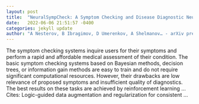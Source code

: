 ```yaml
---
layout: post
title:  "NeuralSympCheck: A Symptom Checking and Disease Diagnostic Neural Model with Logic Regularization"
date:   2022-06-06 21:51:57 -0400
categories: jekyll update
author: "A Nesterov, B Ibragimov, D Umerenkov, A Shelmanov… - arXiv preprint arXiv …, 2022"
---
```

The symptom checking systems inquire users for their symptoms and perform a rapid and affordable medical assessment of their condition. The basic symptom checking systems based on Bayesian methods, decision trees, or information gain methods are easy to train and do not require significant computational resources. However, their drawbacks are low relevance of proposed symptoms and insufficient quality of diagnostics. The best results on these tasks are achieved by reinforcement learning …
Cites: ‪Logic-guided data augmentation and regularization for consistent …‬  